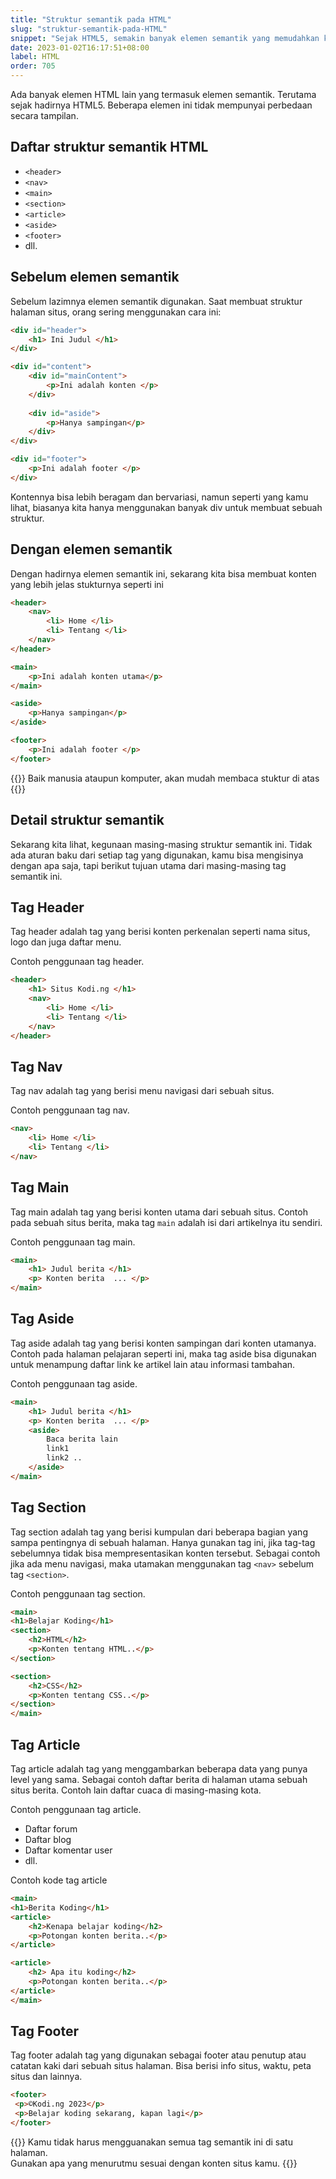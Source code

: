 ```yaml
---
title: "Struktur semantik pada HTML"
slug: "struktur-semantik-pada-HTML"
snippet: "Sejak HTML5, semakin banyak elemen semantik yang memudahkan kita membuat dan mengerti struktur dari sebuah halaman situs yang dibuat dengan HTML"
date: 2023-01-02T16:17:51+08:00
label: HTML
order: 705
---
```


Ada banyak elemen HTML lain yang termasuk elemen semantik. Terutama sejak hadirnya HTML5. Beberapa elemen ini tidak mempunyai perbedaan secara tampilan.

## Daftar struktur semantik HTML
- `<header>`
- `<nav>`
- `<main>`
- `<section>`
- `<article>`
- `<aside>`
- `<footer>`
- dll.

## Sebelum elemen semantik
Sebelum lazimnya elemen semantik digunakan. Saat membuat struktur halaman situs, orang sering menggunakan cara ini:

```html
<div id="header">
    <h1> Ini Judul </h1>
</div>

<div id="content">
    <div id="mainContent">
        <p>Ini adalah konten </p>
    </div>
    
    <div id="aside">
        <p>Hanya sampingan</p>
    </div>
</div>

<div id="footer">
    <p>Ini adalah footer </p>
</div>
```

Kontennya bisa lebih beragam dan bervariasi, namun seperti yang kamu lihat, biasanya kita hanya menggunakan banyak div untuk membuat sebuah struktur.

## Dengan elemen semantik
Dengan hadirnya elemen semantik ini, sekarang kita bisa membuat konten yang lebih jelas stukturnya seperti ini

```html
<header>
    <nav> 
        <li> Home </li>
        <li> Tentang </li>
    </nav>
</header>

<main>
    <p>Ini adalah konten utama</p>
</main>

<aside>
    <p>Hanya sampingan</p>
</aside>

<footer>
    <p>Ini adalah footer </p>
</footer>
```

{{<alert class="comment">}}
Baik manusia ataupun komputer, akan mudah membaca stuktur di atas
{{</alert>}}

## Detail struktur semantik
Sekarang kita lihat, kegunaan masing-masing struktur semantik ini. Tidak ada aturan baku dari setiap tag yang digunakan, kamu bisa mengisinya dengan apa saja, tapi berikut tujuan utama dari masing-masing tag semantik ini.

## Tag Header
Tag header adalah tag yang berisi konten perkenalan seperti nama situs, logo dan juga daftar menu.

Contoh penggunaan tag header.
```html
<header>
    <h1> Situs Kodi.ng </h1>
    <nav> 
        <li> Home </li>
        <li> Tentang </li>
    </nav>
</header>
```

## Tag Nav
Tag nav adalah tag yang berisi menu navigasi dari sebuah situs.  

Contoh penggunaan tag nav.
```html
<nav> 
    <li> Home </li>
    <li> Tentang </li>
</nav>
```

## Tag Main
Tag main adalah tag yang berisi konten utama dari sebuah situs. Contoh pada sebuah situs berita, maka tag `main` adalah isi dari artikelnya itu sendiri.

Contoh penggunaan tag main.
```html
<main> 
    <h1> Judul berita </h1>
    <p> Konten berita  ... </p>
</main>
```

## Tag Aside
Tag aside adalah tag yang berisi konten sampingan dari konten utamanya. Contoh pada halaman pelajaran seperti ini, maka tag aside bisa digunakan untuk menampung daftar link ke artikel lain atau informasi tambahan.

Contoh penggunaan tag aside.
```html
<main> 
    <h1> Judul berita </h1>
    <p> Konten berita  ... </p>
    <aside>
        Baca berita lain 
        link1
        link2 ..
    </aside>
</main>
```

## Tag Section
Tag section adalah tag yang berisi kumpulan dari beberapa bagian yang sampa pentingnya di sebuah halaman. Hanya gunakan tag ini, jika tag-tag sebelumnya tidak bisa mempresentasikan konten tersebut. Sebagai contoh jika ada menu navigasi, maka utamakan menggunakan tag `<nav>` sebelum tag `<section>`.

Contoh penggunaan tag section.
```html
<main>
<h1>Belajar Koding</h1>
<section>
    <h2>HTML</h2>
    <p>Konten tentang HTML..</p>
</section>

<section>
    <h2>CSS</h2>
    <p>Konten tentang CSS..</p>
</section>
</main>
```

## Tag Article
Tag article adalah tag yang menggambarkan beberapa data yang punya level yang sama. Sebagai contoh daftar berita di halaman utama sebuah situs berita. Contoh lain daftar cuaca di masing-masing kota.

Contoh penggunaan tag article.
- Daftar forum
- Daftar blog
- Daftar komentar user
- dll.

Contoh kode tag article

```html
<main>
<h1>Berita Koding</h1>
<article>
    <h2>Kenapa belajar koding</h2>
    <p>Potongan konten berita..</p>
</article>

<article>
    <h2> Apa itu koding</h2>
    <p>Potongan konten berita..</p>
</article>
</main>
```


## Tag Footer
Tag footer adalah tag yang digunakan sebagai footer atau penutup atau catatan kaki dari sebuah situs halaman. Bisa berisi info situs, waktu, peta situs dan lainnya.

```html
<footer>
 <p>©Kodi.ng 2023</p>
 <p>Belajar koding sekarang, kapan lagi</p>
</footer>
```

{{<alert class="warning">}}
Kamu tidak harus mengguanakan semua tag semantik ini di satu halaman. <br>
Gunakan apa yang menurutmu sesuai dengan konten situs kamu.
{{</alert>}}